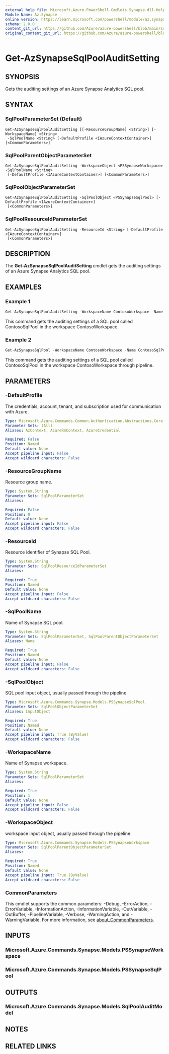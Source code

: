 ```yaml
---
external help file: Microsoft.Azure.PowerShell.Cmdlets.Synapse.dll-Help.xml
Module Name: Az.Synapse
online version: https://learn.microsoft.com/powershell/module/az.synapse/get-azsynapsesqlpoolauditsetting
schema: 2.0.0
content_git_url: https://github.com/Azure/azure-powershell/blob/main/src/Synapse/Synapse/help/Get-AzSynapseSqlPoolAuditSetting.md
original_content_git_url: https://github.com/Azure/azure-powershell/blob/main/src/Synapse/Synapse/help/Get-AzSynapseSqlPoolAuditSetting.md
---
```


# Get-AzSynapseSqlPoolAuditSetting

## SYNOPSIS
Gets the auditing settings of an Azure Synapse Analytics SQL pool.

## SYNTAX

### SqlPoolParameterSet (Default)
```
Get-AzSynapseSqlPoolAuditSetting [[-ResourceGroupName] <String>] [-WorkspaceName] <String>
 -SqlPoolName <String> [-DefaultProfile <IAzureContextContainer>] [<CommonParameters>]
```

### SqlPoolParentObjectParameterSet
```
Get-AzSynapseSqlPoolAuditSetting -WorkspaceObject <PSSynapseWorkspace> -SqlPoolName <String>
 [-DefaultProfile <IAzureContextContainer>] [<CommonParameters>]
```

### SqlPoolObjectParameterSet
```
Get-AzSynapseSqlPoolAuditSetting -SqlPoolObject <PSSynapseSqlPool> [-DefaultProfile <IAzureContextContainer>]
 [<CommonParameters>]
```

### SqlPoolResourceIdParameterSet
```
Get-AzSynapseSqlPoolAuditSetting -ResourceId <String> [-DefaultProfile <IAzureContextContainer>]
 [<CommonParameters>]
```

## DESCRIPTION
The **Get-AzSynapseSqlPoolAuditSetting** cmdlet gets the auditing settings of an Azure Synapse Analytics SQL pool.

## EXAMPLES

### Example 1
```powershell
Get-AzSynapseSqlPoolAuditSetting -WorkspaceName ContosoWorkspace -Name ContosoSqlPool
```

This command gets the auditing settings of a SQL pool called ContosoSqlPool in the workspace ContosoWorkspace.

### Example 2
```powershell
Get-AzSynapseSqlPool -WorkspaceName ContosoWorkspace -Name ContosoSqlPool | Get-AzSynapseSqlPoolAuditSetting
```

This command gets the auditing settings of a SQL pool called ContosoSqlPool in the workspace ContosoWorkspace through pipeline.

## PARAMETERS

### -DefaultProfile
The credentials, account, tenant, and subscription used for communication with Azure.

```yaml
Type: Microsoft.Azure.Commands.Common.Authentication.Abstractions.Core.IAzureContextContainer
Parameter Sets: (All)
Aliases: AzContext, AzureRmContext, AzureCredential

Required: False
Position: Named
Default value: None
Accept pipeline input: False
Accept wildcard characters: False
```

### -ResourceGroupName
Resource group name.

```yaml
Type: System.String
Parameter Sets: SqlPoolParameterSet
Aliases:

Required: False
Position: 0
Default value: None
Accept pipeline input: False
Accept wildcard characters: False
```

### -ResourceId
Resource identifier of Synapse SQL Pool.

```yaml
Type: System.String
Parameter Sets: SqlPoolResourceIdParameterSet
Aliases:

Required: True
Position: Named
Default value: None
Accept pipeline input: False
Accept wildcard characters: False
```

### -SqlPoolName
Name of Synapse SQL pool.

```yaml
Type: System.String
Parameter Sets: SqlPoolParameterSet, SqlPoolParentObjectParameterSet
Aliases: Name

Required: True
Position: Named
Default value: None
Accept pipeline input: False
Accept wildcard characters: False
```

### -SqlPoolObject
SQL pool input object, usually passed through the pipeline.

```yaml
Type: Microsoft.Azure.Commands.Synapse.Models.PSSynapseSqlPool
Parameter Sets: SqlPoolObjectParameterSet
Aliases: InputObject

Required: True
Position: Named
Default value: None
Accept pipeline input: True (ByValue)
Accept wildcard characters: False
```

### -WorkspaceName
Name of Synapse workspace.

```yaml
Type: System.String
Parameter Sets: SqlPoolParameterSet
Aliases:

Required: True
Position: 1
Default value: None
Accept pipeline input: False
Accept wildcard characters: False
```

### -WorkspaceObject
workspace input object, usually passed through the pipeline.

```yaml
Type: Microsoft.Azure.Commands.Synapse.Models.PSSynapseWorkspace
Parameter Sets: SqlPoolParentObjectParameterSet
Aliases:

Required: True
Position: Named
Default value: None
Accept pipeline input: True (ByValue)
Accept wildcard characters: False
```

### CommonParameters
This cmdlet supports the common parameters: -Debug, -ErrorAction, -ErrorVariable, -InformationAction, -InformationVariable, -OutVariable, -OutBuffer, -PipelineVariable, -Verbose, -WarningAction, and -WarningVariable. For more information, see [about_CommonParameters](http://go.microsoft.com/fwlink/?LinkID=113216).

## INPUTS

### Microsoft.Azure.Commands.Synapse.Models.PSSynapseWorkspace

### Microsoft.Azure.Commands.Synapse.Models.PSSynapseSqlPool

## OUTPUTS

### Microsoft.Azure.Commands.Synapse.Models.SqlPoolAuditModel

## NOTES

## RELATED LINKS
